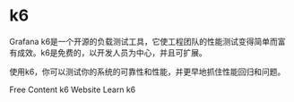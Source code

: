 # k6

Grafana k6是一个开源的负载测试工具，它使工程团队的性能测试变得简单而富有成效。k6是免费的，以开发人员为中心，并且可扩展。

使用k6，你可以测试你的系统的可靠性和性能，并更早地抓住性能回归和问题。

<ResourceGroupTitle>Free Content</ResourceGroupTitle>
<BadgeLink colorScheme='blue' badgeText='Official Website' href='https://k6.io/'>k6 Website</BadgeLink>
<BadgeLink badgeText='Course' colorScheme='green' href='https://www.youtube.com/playlist?list=PLJ9A48W0kpRJKmVeurt7ltKfrOdr8ZBdt'>Learn k6</BadgeLink>
